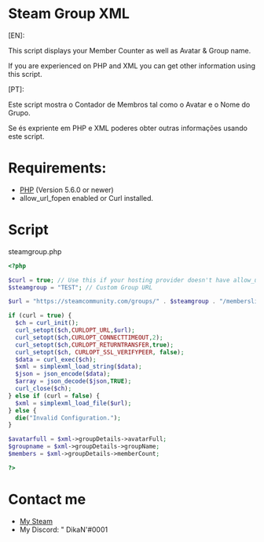 # Steam Group XML

[EN]:

This script displays your Member Counter as well as Avatar & Group name.

If you are experienced on PHP and XML you can get other information using this script.

[PT]:

Este script mostra o Contador de Membros tal como o Avatar e o Nome do Grupo.

Se és expriente em PHP e XML poderes obter outras informações usando este script.

# Requirements:
- [PHP](https://php.net/) (Version 5.6.0 or newer)
- allow_url_fopen enabled or Curl installed.

# Script
steamgroup.php
```php
<?php

$curl = true; // Use this if your hosting provider doesn't have allow_url_fopen enabled.
$steamgroup = "TEST"; // Custom Group URL

$url = "https://steamcommunity.com/groups/" . $steamgroup . "/memberslistxml/?xml=1";

if (curl = true) {
  $ch = curl_init();
  curl_setopt($ch,CURLOPT_URL,$url);
  curl_setopt($ch,CURLOPT_CONNECTTIMEOUT,2);
  curl_setopt($ch,CURLOPT_RETURNTRANSFER,true);
  curl_setopt($ch, CURLOPT_SSL_VERIFYPEER, false);
  $data = curl_exec($ch);
  $xml = simplexml_load_string($data);
  $json = json_encode($data);
  $array = json_decode($json,TRUE);
  curl_close($ch);
} else if (curl = false) {
  $xml = simplexml_load_file($url);
} else {
  die("Invalid Configuration.");
}

$avatarfull = $xml->groupDetails->avatarFull;
$groupname = $xml->groupDetails->groupName;
$members = $xml->groupDetails->memberCount;

?>
```

# Contact me
- [My Steam](https://steamcommunity.com/id/DikaN1337)
- My Discord: " DikaN'#0001
